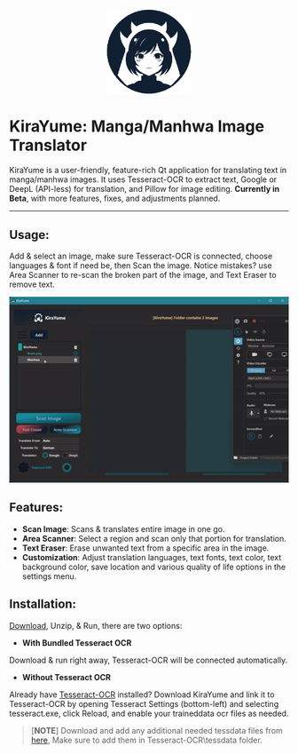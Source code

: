 <p align="center">
  <img width="30%" src="./assets/AppIcon512.png">
</p>

# KiraYume: Manga/Manhwa Image Translator

KiraYume is a user-friendly, feature-rich Qt application for translating text in manga/manhwa images. It uses Tesseract-OCR to extract text, Google or DeepL (API-less) for translation, and Pillow for image editing. **Currently in Beta**, with more features, fixes, and adjustments planned.

---

## Usage:
Add & select an image, make sure Tesseract-OCR is connected, choose languages & font if need be, then Scan the image.
Notice mistakes? use Area Scanner to re-scan the broken part of the image, and Text Eraser to remove text.

![Demo GIF](/assets/showcase_demo.gif)

## Features:
* **Scan Image**: Scans & translates entire image in one go.
* **Area Scanner**: Select a region and scan only that portion for translation.
* **Text Eraser**: Erase unwanted text from a specific area in the image.
* **Customization**: Adjust translation languages, text fonts, text color, text background color, save location and various quality of life options in the settings menu.

## Installation:
[Download](https://github.com/Vyoxa/KiraYume/releases), Unzip, & Run, there are two options:

* **With Bundled Tesseract OCR**

Download & run right away, Tesseract-OCR will be connected automatically.

* **Without Tesseract OCR**

Already have [Tesseract-OCR](https://github.com/UB-Mannheim/tesseract/wiki) installed? Download KiraYume and link it to Tesseract-OCR by opening Tesseract Settings (bottom-left) and selecting tesseract.exe, click Reload, and enable your traineddata ocr files as needed.

> [**NOTE**]
> Download and add any additional needed tessdata files from [here](https://github.com/tesseract-ocr/tessdata), Make sure to add them in Tesseract-OCR\tessdata folder.
